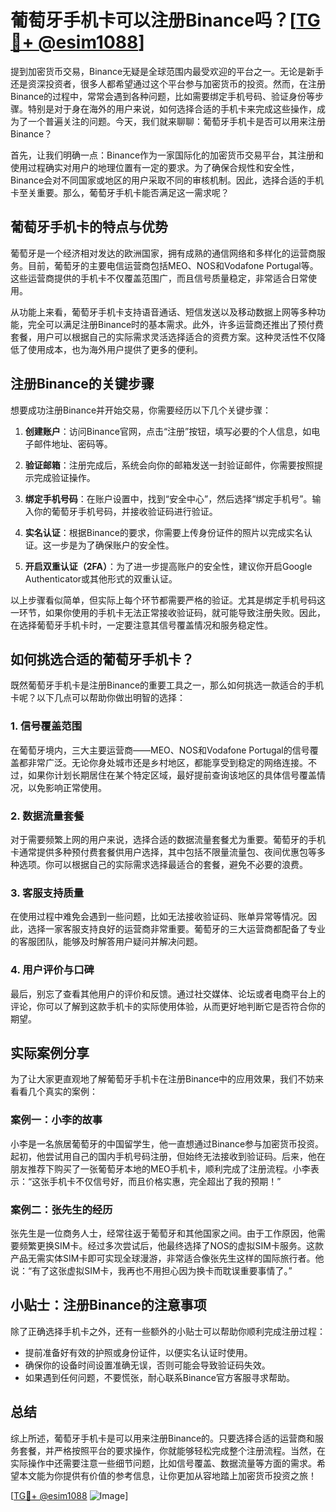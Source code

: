 # 葡萄牙手机卡可以注册Binance吗？[[TG💪+ @esim1088](https://t.me/s/esim1088)]

提到加密货币交易，Binance无疑是全球范围内最受欢迎的平台之一。无论是新手还是资深投资者，很多人都希望通过这个平台参与加密货币的投资。然而，在注册Binance的过程中，常常会遇到各种问题，比如需要绑定手机号码、验证身份等步骤。特别是对于身在海外的用户来说，如何选择合适的手机卡来完成这些操作，成为了一个普遍关注的问题。今天，我们就来聊聊：葡萄牙手机卡是否可以用来注册Binance？

首先，让我们明确一点：Binance作为一家国际化的加密货币交易平台，其注册和使用过程确实对用户的地理位置有一定的要求。为了确保合规性和安全性，Binance会对不同国家或地区的用户采取不同的审核机制。因此，选择合适的手机卡至关重要。那么，葡萄牙手机卡能否满足这一需求呢？

## 葡萄牙手机卡的特点与优势

葡萄牙是一个经济相对发达的欧洲国家，拥有成熟的通信网络和多样化的运营商服务。目前，葡萄牙的主要电信运营商包括MEO、NOS和Vodafone Portugal等。这些运营商提供的手机卡不仅覆盖范围广，而且信号质量稳定，非常适合日常使用。

从功能上来看，葡萄牙手机卡支持语音通话、短信发送以及移动数据上网等多种功能，完全可以满足注册Binance时的基本需求。此外，许多运营商还推出了预付费套餐，用户可以根据自己的实际需求灵活选择适合的资费方案。这种灵活性不仅降低了使用成本，也为海外用户提供了更多的便利。

## 注册Binance的关键步骤

想要成功注册Binance并开始交易，你需要经历以下几个关键步骤：

1. **创建账户**：访问Binance官网，点击“注册”按钮，填写必要的个人信息，如电子邮件地址、密码等。
   
2. **验证邮箱**：注册完成后，系统会向你的邮箱发送一封验证邮件，你需要按照提示完成验证操作。

3. **绑定手机号码**：在账户设置中，找到“安全中心”，然后选择“绑定手机号”。输入你的葡萄牙手机号码，并接收验证码进行验证。

4. **实名认证**：根据Binance的要求，你需要上传身份证件的照片以完成实名认证。这一步是为了确保账户的安全性。

5. **开启双重认证（2FA）**：为了进一步提高账户的安全性，建议你开启Google Authenticator或其他形式的双重认证。

以上步骤看似简单，但实际上每个环节都需要严格的验证。尤其是绑定手机号码这一环节，如果你使用的手机卡无法正常接收验证码，就可能导致注册失败。因此，在选择葡萄牙手机卡时，一定要注意其信号覆盖情况和服务稳定性。

## 如何挑选合适的葡萄牙手机卡？

既然葡萄牙手机卡是注册Binance的重要工具之一，那么如何挑选一款适合的手机卡呢？以下几点可以帮助你做出明智的选择：

### 1. 信号覆盖范围

在葡萄牙境内，三大主要运营商——MEO、NOS和Vodafone Portugal的信号覆盖都非常广泛。无论你身处城市还是乡村地区，都能享受到稳定的网络连接。不过，如果你计划长期居住在某个特定区域，最好提前查询该地区的具体信号覆盖情况，以免影响正常使用。

### 2. 数据流量套餐

对于需要频繁上网的用户来说，选择合适的数据流量套餐尤为重要。葡萄牙的手机卡通常提供多种预付费套餐供用户选择，其中包括不限量流量包、夜间优惠包等多种选项。你可以根据自己的实际需求选择最适合的套餐，避免不必要的浪费。

### 3. 客服支持质量

在使用过程中难免会遇到一些问题，比如无法接收验证码、账单异常等情况。因此，选择一家客服支持良好的运营商非常重要。葡萄牙的三大运营商都配备了专业的客服团队，能够及时解答用户疑问并解决问题。

### 4. 用户评价与口碑

最后，别忘了查看其他用户的评价和反馈。通过社交媒体、论坛或者电商平台上的评论，你可以了解到这款手机卡的实际使用体验，从而更好地判断它是否符合你的期望。

## 实际案例分享

为了让大家更直观地了解葡萄牙手机卡在注册Binance中的应用效果，我们不妨来看看几个真实的案例：

### 案例一：小李的故事

小李是一名旅居葡萄牙的中国留学生，他一直想通过Binance参与加密货币投资。起初，他尝试用自己的国内手机号码注册，但始终无法接收到验证码。后来，他在朋友推荐下购买了一张葡萄牙本地的MEO手机卡，顺利完成了注册流程。小李表示：“这张手机卡不仅信号好，而且价格实惠，完全超出了我的预期！”

### 案例二：张先生的经历

张先生是一位商务人士，经常往返于葡萄牙和其他国家之间。由于工作原因，他需要频繁更换SIM卡。经过多次尝试后，他最终选择了NOS的虚拟SIM卡服务。这款产品无需实体SIM卡即可实现全球漫游，非常适合像张先生这样的国际旅行者。他说：“有了这张虚拟SIM卡，我再也不用担心因为换卡而耽误重要事情了。”

## 小贴士：注册Binance的注意事项

除了正确选择手机卡之外，还有一些额外的小贴士可以帮助你顺利完成注册过程：

- 提前准备好有效的护照或身份证件，以便实名认证时使用。
- 确保你的设备时间设置准确无误，否则可能会导致验证码失效。
- 如果遇到任何问题，不要慌张，耐心联系Binance官方客服寻求帮助。

## 总结

综上所述，葡萄牙手机卡是可以用来注册Binance的。只要选择合适的运营商和服务套餐，并严格按照平台的要求操作，你就能够轻松完成整个注册流程。当然，在实际操作中还需要注意一些细节问题，比如信号覆盖、数据流量等方面的需求。希望本文能为你提供有价值的参考信息，让你更加从容地踏上加密货币投资之旅！

[[TG💪+ @esim1088](https://t.me/s/esim1088) ![Image](https://i.postimg.cc/4NQfJmqS/Snipaste-2025-05-13-00-14-12.png)]